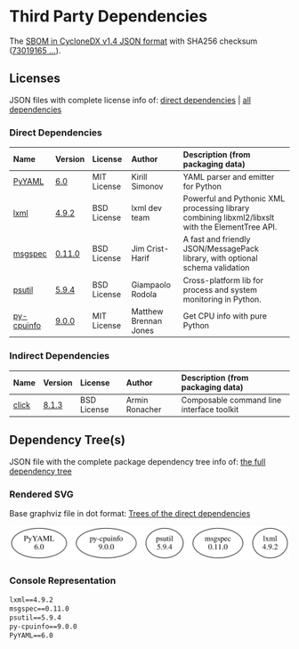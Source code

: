 # Third Party Dependencies

<!--[[[fill sbom_sha256()]]]-->
The [SBOM in CycloneDX v1.4 JSON format](https://github.com/sthagen/pilli/blob/default/sbom.json) with SHA256 checksum ([73019165 ...](https://raw.githubusercontent.com/sthagen/pilli/default/sbom.json.sha256 "sha256:730191659c83df21518114954e0fcc10052a50dbe9e6339857d1d44a4e09d105")).
<!--[[[end]]] (checksum: 05652291a3b282b8c1e912ff1df19a9c)-->
## Licenses 

JSON files with complete license info of: [direct dependencies](direct-dependency-licenses.json) | [all dependencies](all-dependency-licenses.json)

### Direct Dependencies

<!--[[[fill direct_dependencies_table()]]]-->
| Name                                                  | Version                                             | License     | Author                | Description (from packaging data)                                                                |
|:------------------------------------------------------|:----------------------------------------------------|:------------|:----------------------|:-------------------------------------------------------------------------------------------------|
| [PyYAML](https://pyyaml.org/)                         | [6.0](https://pypi.org/project/PyYAML/6.0/)         | MIT License | Kirill Simonov        | YAML parser and emitter for Python                                                               |
| [lxml](https://lxml.de/)                              | [4.9.2](https://pypi.org/project/lxml/4.9.2/)       | BSD License | lxml dev team         | Powerful and Pythonic XML processing library combining libxml2/libxslt with the ElementTree API. |
| [msgspec](https://jcristharif.com/msgspec/)           | [0.11.0](https://pypi.org/project/msgspec/0.11.0/)  | BSD License | Jim Crist-Harif       | A fast and friendly JSON/MessagePack library, with optional schema validation                    |
| [psutil](https://github.com/giampaolo/psutil)         | [5.9.4](https://pypi.org/project/psutil/5.9.4/)     | BSD License | Giampaolo Rodola      | Cross-platform lib for process and system monitoring in Python.                                  |
| [py-cpuinfo](https://github.com/workhorsy/py-cpuinfo) | [9.0.0](https://pypi.org/project/py-cpuinfo/9.0.0/) | MIT License | Matthew Brennan Jones | Get CPU info with pure Python                                                                    |
<!--[[[end]]] (checksum: 1b611c14bbf99e0b2207f6fb6b50f52a)-->

### Indirect Dependencies

<!--[[[fill indirect_dependencies_table()]]]-->
| Name                                          | Version                                        | License     | Author         | Description (from packaging data)         |
|:----------------------------------------------|:-----------------------------------------------|:------------|:---------------|:------------------------------------------|
| [click](https://palletsprojects.com/p/click/) | [8.1.3](https://pypi.org/project/click/8.1.3/) | BSD License | Armin Ronacher | Composable command line interface toolkit |
<!--[[[end]]] (checksum: dc3a866a7aa3332404bde3da87727cb9)-->

## Dependency Tree(s)

JSON file with the complete package dependency tree info of: [the full dependency tree](package-dependency-tree.json)

### Rendered SVG

Base graphviz file in dot format: [Trees of the direct dependencies](package-dependency-tree.dot.txt)

<img src="./package-dependency-tree.svg" alt="Trees of the direct dependencies" title="Trees of the direct dependencies"/>

### Console Representation

<!--[[[fill dependency_tree_console_text()]]]-->
````console
lxml==4.9.2
msgspec==0.11.0
psutil==5.9.4
py-cpuinfo==9.0.0
PyYAML==6.0
````
<!--[[[end]]] (checksum: da2c261aa848db801bdefc32b9884811)-->
